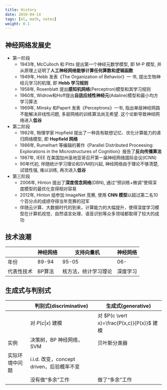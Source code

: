 ```yaml
---
title: History
date: 2019-04-14
tags: [ml, math, notes]
weight: 0.1
---
```


## 神经网络发展史

* 第一阶段
    * 1943年, McCulloch 和 Pitts 提出第一个神经元数学模型, 即 M-P 模型, 并从原理上证明了**人工神经网络能够计算任何算数和逻辑函数**
    * 1949年, Hebb 发表《The Organization of Behavior》一 书, 提出生物神经元学习的机理, 即 **Hebb 学习规则**
    * 1958年, Rosenblatt 提出**感知机网络**(Perceptron)模型和其学习规则
    * 1960年, Widrow和Hoff提出**自适应线性神经元**(Adaline)模型和最小均方学习算法
    * 1969年, Minsky 和Papert 发表《Perceptrons》一书, 指出单层神经网路不能解决非线性问题, 多层网络的训练算法尚无希望. 这个论断导致神经网络进入**低谷**
* 第二阶段
    * 1982年, 物理学家 Hopfield 提出了一种具有联想记忆、优化计算能力的递归网络模型, 即 **Hopfield 网络**
    * 1986年, Rumelhart 等编辑的著作《Parallel Distributed Proceesing: Explorations in the Microstructures of Cognition》报告了**反向传播算法**
    * 1987年, IEEE 在美国加州圣地亚哥召开第一届神经网络国际会议(ICNN)
    * 90年代初, 伴随统计学习理论和SVM的兴起, 神经网络由于理论不够清楚, 试错性强, 难以训练, 再次进入**低谷**
* 第三阶段
    * 2006年, Hinton 提出了**深度信念网络**(DBN), 通过“预训练+微调”使得深 度模型的最优化变得相对容易
    * 2012年, Hinton 组参加 ImageNet 竞赛, 使用 **CNN 模型**以超过第二名10 个百分点的成绩夺得当年竞赛的冠军
    * 伴随云计算、大数据时代的到来，计算能力的大幅提升，使得深度学习模型在计算机视觉、自然语言处理、语音识别等众多领域都取得了较大的成功

## 技术浪潮

|            | 神经网络 | 支持向量机           | 神经网络 |
| ---------- | -------- | -------------------- | -------- |
| 年份       | 89-94    | 95-05                | 06-      |
| 代表性技术 | BP算法   | 核方法，统计学习理论 | 深度学习 |

## 生成式与判别式


|                | 判别式(discriminative)                    | 生成式(generative)                         |
| -------------- | ----------------------------------------- | ------------------------------------------ |
|                | 对 $P(c\vert x)$ 建模                     | 对 $P(c \vert x)=\frac{P(x,c)}{P(x)}$ 建模 |
| 实例           | 决策树，BP 神经网络，SVM                  | 贝叶斯分类器                               |
| 实际环境中问题 | i.i.d. 改变，concept driven，后验概率不变 |                                            |
|                | 没有做“多余”工作                          | 做了“多余”工作                             |